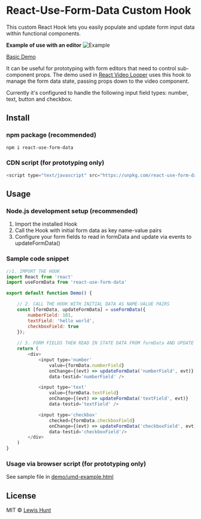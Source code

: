 # React-Use-Form-Data Custom Hook
This custom React Hook lets you easily populate and update form input data within functional components.

**Example of use with an editor**
![Example](https://github.com/lewhunt/assets/raw/master/readme/react-use-form-data-example.gif)

[Basic Demo](https://lewhunt.github.io/react-use-form-data/)

It can be useful for prototyping with form editors that need to control sub-component props. The demo used in [React Video Looper](https://github.com/lewhunt/react-video-looper) uses this hook to manage the form data state, passing props down to the video component.

Currently it's configured to handle the following input field types: number, text, button and checkbox.

## Install
### npm package (recommended)
```bash
npm i react-use-form-data
```

### CDN script (for prototyping only)
```js
<script type="text/javascript" src="https://unpkg.com/react-use-form-data/umd/react-use-form-data.js"></script>
```

## Usage
### Node.js development setup (recommended)
1. Import the installed Hook
2. Call the Hook with initial form data as key name-value pairs
3. Configure your form fields to read in formData and update via events to updateFormData()

### Sample code snippet
```js
//1. IMPORT THE HOOK 
import React from 'react'
import useFormData from 'react-use-form-data'

export default function Demo() {

    // 2. CALL THE HOOK WITH INITIAL DATA AS NAME-VALUE PAIRS
    const [formData, updateFormData] = useFormData({ 
        numberField: 101,
        textField: 'hello world',
        checkboxField: true
    });
 
    // 3. FORM FIELDS THEN READ IN STATE DATA FROM formData AND UPDATE DATA VIA updateFormData
    return (
        <div>
            <input type='number' 
                value={formData.numberField} 
                onChange={(evt) => updateFormData('numberField', evt)}
                data-testid='numberField' />

            <input type='text' 
                value={formData.textField} 
                onChange={(evt) => updateFormData('textField', evt)}
                data-testid='textField' />

            <input type='checkbox' 
                checked={formData.checkboxField} 
                onChange={(evt) => updateFormData('checkboxField', evt)}
                data-testid='checkboxField'/>
        </div>
    )
}
```

### Usage via browser script (for prototyping only)
See sample file in [demo/umd-example.html](https://github.com/lewhunt/react-use-form-data/blob/master/demo/umd-example.html)

## License
MIT © [Lewis Hunt](https://github.com/lewhunt)
